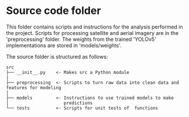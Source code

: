 # Source code folder

This folder contains scripts and instructions for the analysis performed in the project. Scripts for processing satellite and aerial imagery are in the 'preprocessing' folder. The weights from the trained 'YOLOv5' implementations are stored in 'models/weights'.

The source folder is structured as follows:
```
src
├── __init__.py    <- Makes src a Python module
|
├── preprocessing  <- Scripts to turn raw data into clean data and features for modeling
│
├── models         <- Instructions to use trained models to make
│                     predictions
└── tests          <- Scripts for unit tests of  functions
```
